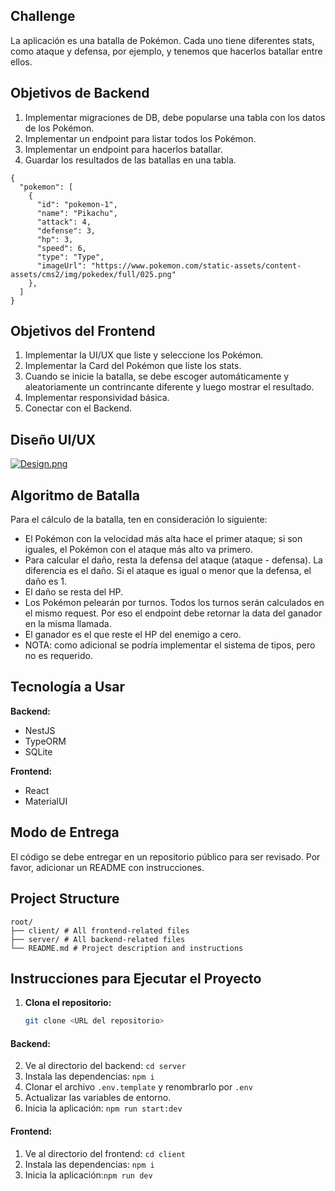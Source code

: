 ## Challenge
La aplicación es una batalla de Pokémon. Cada uno tiene diferentes stats, como ataque y defensa, por ejemplo, y tenemos que hacerlos batallar entre ellos.

## Objetivos de Backend

1. Implementar migraciones de DB, debe popularse una tabla con los datos de los Pokémon.
2. Implementar un endpoint para listar todos los Pokémon.
3. Implementar un endpoint para hacerlos batallar.
4. Guardar los resultados de las batallas en una tabla.

```
{
  "pokemon": [
    {
      "id": "pokemon-1",
      "name": "Pikachu",
      "attack": 4,
      "defense": 3,
      "hp": 3,
      "speed": 6,
      "type": "Type",
      "imageUrl": "https://www.pokemon.com/static-assets/content-assets/cms2/img/pokedex/full/025.png"
    },
  ]
}
```

## Objetivos del Frontend

1. Implementar la UI/UX que liste y seleccione los Pokémon.
2. Implementar la Card del Pokémon que liste los stats.
3. Cuando se inicie la batalla, se debe escoger automáticamente y aleatoriamente un contrincante diferente y luego mostrar el resultado.
4. Implementar responsividad básica.
5. Conectar con el Backend.

## Diseño UI/UX
[![Design.png](https://i.postimg.cc/8kq3rRc2/Design.png)](https://postimg.cc/yWynMSFj)

## Algoritmo de Batalla

Para el cálculo de la batalla, ten en consideración lo siguiente:

- El Pokémon con la velocidad más alta hace el primer ataque; si son iguales, el Pokémon con el ataque más alto va primero.
- Para calcular el daño, resta la defensa del ataque (ataque - defensa). La diferencia es el daño. Si el ataque es igual o menor que la defensa, el daño es 1.
- El daño se resta del HP.
- Los Pokémon pelearán por turnos. Todos los turnos serán calculados en el mismo request. Por eso el endpoint debe retornar la data del ganador en la misma llamada.
- El ganador es el que reste el HP del enemigo a cero.
- NOTA: como adicional se podría implementar el sistema de tipos, pero no es requerido.

## Tecnología a Usar

**Backend:**
- NestJS
- TypeORM
- SQLite

**Frontend:**
- React
- MaterialUI

## Modo de Entrega

El código se debe entregar en un repositorio público para ser revisado. Por favor, adicionar un README con instrucciones.

## Project Structure
```
root/
├── client/ # All frontend-related files
├── server/ # All backend-related files
└── README.md # Project description and instructions
```

## Instrucciones para Ejecutar el Proyecto

1. **Clona el repositorio:**
   ```bash
   git clone <URL del repositorio>
#### Backend:
2. Ve al directorio del backend: `cd server`
3. Instala las dependencias: `npm i`
4. Clonar el archivo `.env.template` y renombrarlo por `.env`
5. Actualizar las variables de entorno.
6. Inicia la aplicación:
   `npm run start:dev`
#### Frontend:
1. Ve al directorio del frontend: `cd client`
2. Instala las dependencias: `npm i`
3. Inicia la aplicación:`npm run dev` 